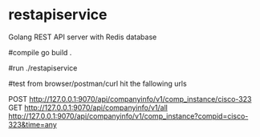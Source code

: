 # restapiservice
Golang REST API server with Redis database

#compile
go build .

#run
./restapiservice

#test
from browser/postman/curl hit the fallowing urls

POST
http://127.0.0.1:9070/api/companyinfo/v1/comp_instance/cisco-323
GET
http://127.0.0.1:9070/api/companyinfo/v1/all
http://127.0.0.1:9070/api/companyinfo/v1/comp_instance?compid=cisco-323&time=any

